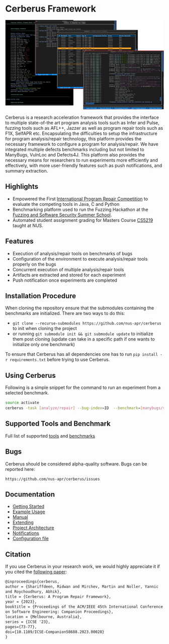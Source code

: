 # Cerberus Framework

![Main View](doc/images/CerberusView.png)


Cerberus is a research acceleration framework that provides the interface to multiple
state-of-the art program analysis tools such as Infer and Pulse, fuzzing tools such as AFL++, Jazzer as well as program repair tools such as F1X, SelfAPR etc.
Encapsulating the difficulties to setup the infrastructure for program analysis/repair technology, this platform provides
the necessary framework to configure a program for analysis/repair. We have integrated multiple defects
benchmarks including but not limited to ManyBugs, VulnLoc and Defects4J. This platform also provides the necessary means for researchers to
run experiments more efficiently and effectively, with more user-friendly features such as push notifications, and summary extraction.

## Highlights
* Empowered the First [International Program Repair Competition](https://apr-comp.github.io/) to evaluate the competing tools in Java, C and Python 
* Benchmarking platform used to run the Fuzzing Hackathon at the [Fuzzing and Software Security Summer School](https://fuzzing.comp.nus.edu.sg/Home.html).
* Automated student assignment grading for Masters Course [CS5219](https://nusmods.com/courses/CS5219/automated-software-validation) taught at NUS. 

## Features

* Execution of analysis/repair tools on benchmarks of bugs
* Configuration of the environment to execute analysis/repair tools properly on the bugs
* Concurrent execution of multiple analysis/repair tools
* Artifacts are extracted and stored for each experiment
* Push notification once experiments are completed

## Installation Procedure

When cloning the repository ensure that the submodules containing the benchmarks are initialized. There are two ways to do this:
* `git clone --recurse-submodules https://github.com/nus-apr/cerberus` to init when cloning the project
* or running `git submodule init && git submodule update` to initialize them post cloning (update can take in a specific path if one wants to initialize only one benchmark)

To ensure that Cerberus has all dependencies one has to run `pip install -r requirements.txt` before trying to use Cerberus.

## Using Cerberus

Following is a simple snippet for the command to run an experiment from a selected benchmark.

```bash
source activate
cerberus -task [analyze/repair] --bug-index=ID  --benchmark=[manybugs/vulnloc] --tool=[cpr/angelix/prophet/f1x]
```

## Supported Tools and Benchmark
Full list of supported [tools](doc/tool/ListTools.md) and [benchmarks](doc/benchmark/ListBenchmarks.md)

## Bugs

Cerberus should be considered alpha-quality software. Bugs can be reported here:

    https://github.com/nus-apr/cerberus/issues

## Documentation

* [Getting Started](doc/GetStart.md)
* [Example Usage](doc/Examples.md)
* [Manual](doc/Manual.md)
* [Extending](doc/Extending.md)
* [Project Architecture](doc/ProjectArchitecture.md)
* [Notifications](doc/Notifications.md)
* [Configuration file](doc/Configuration.md)



## Citation

If you use Cerberus in your research work, we would highly appreciate it if you
cited the [following paper](https://rshariffdeen.com/paper/ICSE23-demo.pdf):

```
@inproceedings{cerberus,
author = {Shariffdeen, Ridwan and Mirchev, Martin and Noller, Yannic and Roychoudhury, Abhik},
title = {Cerberus: A Program Repair Framework},
year = {2023},
booktitle = {Proceedings of the ACM/IEEE 45th International Conference on Software Engineering: Companion Proceedings},
location = {Melbourne, Australia},
series = {ICSE '23},
pages={73-77},
doi={10.1109/ICSE-Companion58688.2023.00028}
}
```

